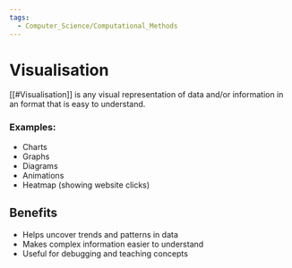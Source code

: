 ```yaml
---
tags:
  - Computer_Science/Computational_Methods
---
```

# Visualisation
[[#Visualisation]] is any visual representation of data and/or information in an format that is easy to understand.

### Examples:
- Charts
- Graphs
- Diagrams
- Animations
- Heatmap (showing website clicks)

## Benefits
- Helps uncover trends and patterns in data
- Makes complex information easier to understand
- Useful for debugging and teaching concepts


